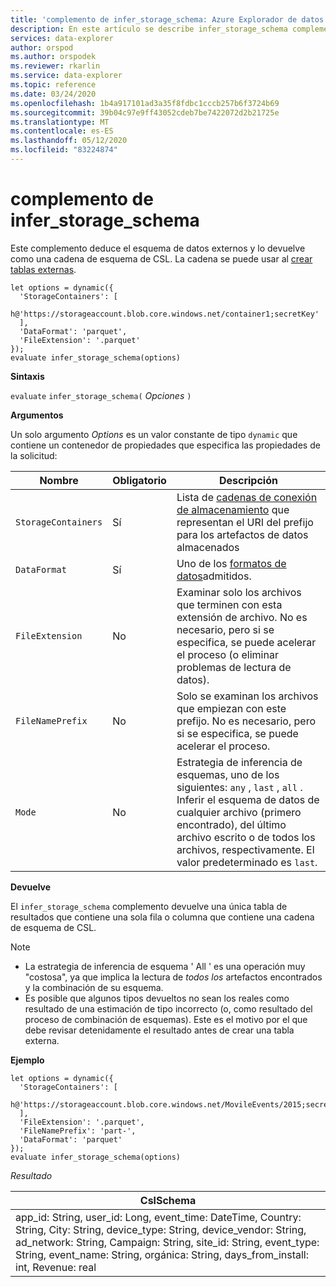 ```yaml
---
title: 'complemento de infer_storage_schema: Azure Explorador de datos'
description: En este artículo se describe infer_storage_schema complemento en Azure Explorador de datos.
services: data-explorer
author: orspod
ms.author: orspodek
ms.reviewer: rkarlin
ms.service: data-explorer
ms.topic: reference
ms.date: 03/24/2020
ms.openlocfilehash: 1b4a917101ad3a35f8fdbc1cccb257b6f3724b69
ms.sourcegitcommit: 39b04c97e9ff43052cdeb7be7422072d2b21725e
ms.translationtype: MT
ms.contentlocale: es-ES
ms.lasthandoff: 05/12/2020
ms.locfileid: "83224874"
---
```

# <a name="infer_storage_schema-plugin"></a>complemento de infer_storage_schema

Este complemento deduce el esquema de datos externos y lo devuelve como una cadena de esquema de CSL. La cadena se puede usar al [crear tablas externas](../management/external-tables-azurestorage-azuredatalake.md#create-or-alter-external-table).

```kusto
let options = dynamic({
  'StorageContainers': [
    h@'https://storageaccount.blob.core.windows.net/container1;secretKey'
  ],
  'DataFormat': 'parquet',
  'FileExtension': '.parquet'
});
evaluate infer_storage_schema(options)
```

**Sintaxis**

`evaluate` `infer_storage_schema(` *Opciones* `)`

**Argumentos**

Un solo argumento *Options* es un valor constante de tipo `dynamic` que contiene un contenedor de propiedades que especifica las propiedades de la solicitud:

|Nombre                    |Obligatorio|Descripción|
|------------------------|--------|-----------|
|`StorageContainers`|Sí|Lista de [cadenas de conexión de almacenamiento](../api/connection-strings/storage.md) que representan el URI del prefijo para los artefactos de datos almacenados|
|`DataFormat`|Sí|Uno de los [formatos de datos](https://docs.microsoft.com/azure/data-explorer/ingestion-supported-formats)admitidos.|
|`FileExtension`|No|Examinar solo los archivos que terminen con esta extensión de archivo. No es necesario, pero si se especifica, se puede acelerar el proceso (o eliminar problemas de lectura de datos).|
|`FileNamePrefix`|No|Solo se examinan los archivos que empiezan con este prefijo. No es necesario, pero si se especifica, se puede acelerar el proceso.|
|`Mode`|No|Estrategia de inferencia de esquemas, uno de los siguientes: `any` , `last` , `all` . Inferir el esquema de datos de cualquier archivo (primero encontrado), del último archivo escrito o de todos los archivos, respectivamente. El valor predeterminado es `last`.|

**Devuelve**

El `infer_storage_schema` complemento devuelve una única tabla de resultados que contiene una sola fila o columna que contiene una cadena de esquema de CSL.

> [!NOTE]
> * La estrategia de inferencia de esquema ' All ' es una operación muy "costosa", ya que implica la lectura de *todos los* artefactos encontrados y la combinación de su esquema.
> * Es posible que algunos tipos devueltos no sean los reales como resultado de una estimación de tipo incorrecto (o, como resultado del proceso de combinación de esquemas). Este es el motivo por el que debe revisar detenidamente el resultado antes de crear una tabla externa.

**Ejemplo**

```kusto
let options = dynamic({
  'StorageContainers': [
    h@'https://storageaccount.blob.core.windows.net/MovileEvents/2015;secretKey'
  ],
  'FileExtension': '.parquet',
  'FileNamePrefix': 'part-',
  'DataFormat': 'parquet'
});
evaluate infer_storage_schema(options)
```

*Resultado*

|CslSchema|
|---|
|app_id: String, user_id: Long, event_time: DateTime, Country: String, City: String, device_type: String, device_vendor: String, ad_network: String, Campaign: String, site_id: String, event_type: String, event_name: String, orgánica: String, days_from_install: int, Revenue: real|